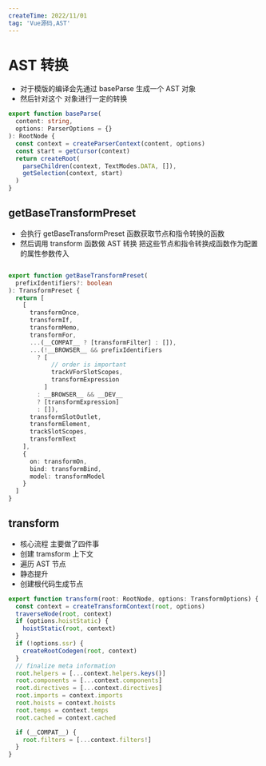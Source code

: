 ```yaml
---
createTime: 2022/11/01
tag: 'Vue源码,AST'
---
```

# AST 转换

* 对于模版的编译会先通过 baseParse 生成一个 AST 对象
* 然后针对这个 对象进行一定的转换

```ts
export function baseParse(
  content: string,
  options: ParserOptions = {}
): RootNode {
  const context = createParserContext(content, options)
  const start = getCursor(context)
  return createRoot(
    parseChildren(context, TextModes.DATA, []),
    getSelection(context, start)
  )
}

```

## getBaseTransformPreset

* 会执行 getBaseTransformPreset 函数获取节点和指令转换的函数
* 然后调用 transform 函数做 AST 转换 把这些节点和指令转换成函数作为配置的属性参数传入

```ts

export function getBaseTransformPreset(
  prefixIdentifiers?: boolean
): TransformPreset {
  return [
    [
      transformOnce,
      transformIf,
      transformMemo,
      transformFor,
      ...(__COMPAT__ ? [transformFilter] : []),
      ...(!__BROWSER__ && prefixIdentifiers
        ? [
            // order is important
            trackVForSlotScopes,
            transformExpression
          ]
        : __BROWSER__ && __DEV__
        ? [transformExpression]
        : []),
      transformSlotOutlet,
      transformElement,
      trackSlotScopes,
      transformText
    ],
    {
      on: transformOn,
      bind: transformBind,
      model: transformModel
    }
  ]
}
```

## transform

* 核心流程 主要做了四件事
* 创建 tramsform 上下文
* 遍历 AST 节点
* 静态提升
* 创建根代码生成节点

```ts
export function transform(root: RootNode, options: TransformOptions) {
  const context = createTransformContext(root, options)
  traverseNode(root, context)
  if (options.hoistStatic) {
    hoistStatic(root, context)
  }
  if (!options.ssr) {
    createRootCodegen(root, context)
  }
  // finalize meta information
  root.helpers = [...context.helpers.keys()]
  root.components = [...context.components]
  root.directives = [...context.directives]
  root.imports = context.imports
  root.hoists = context.hoists
  root.temps = context.temps
  root.cached = context.cached

  if (__COMPAT__) {
    root.filters = [...context.filters!]
  }
}
```
